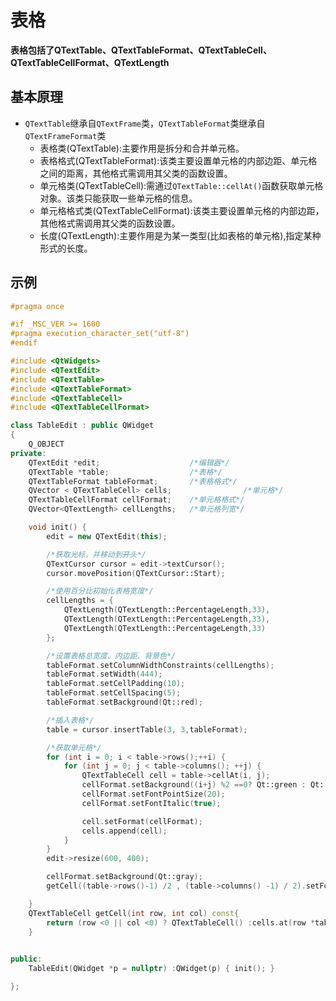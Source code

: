 # 表格

**表格包括了QTextTable、QTextTableFormat、QTextTableCell、QTextTableCellFormat、QTextLength**

## 基本原理

* `QTextTable`继承自`QTextFrame`类，`QTextTableFormat`类继承自`QTextFrameFormat`类
    * 表格类(QTextTable):主要作用是拆分和合并单元格。
    * 表格格式(QTextTableFormat):该类主要设置单元格的内部边距、单元格之间的距离，其他格式需调用其父类的函数设置。
    * 单元格类(QTextTableCell):需通过`QTextTable::cellAt()`函数获取单元格对象。该类只能获取一些单元格的信息。
    * 单元格格式类(QTextTableCellFormat):该类主要设置单元格的内部边距，其他格式需调用其父类的函数设置。
    * 长度(QTextLength):主要作用是为某一类型(比如表格的单元格),指定某种形式的长度。

## 示例

```cpp
#pragma once

#if _MSC_VER >= 1600
#pragma execution_character_set("utf-8")
#endif

#include <QtWidgets>
#include <QTextEdit>
#include <QTextTable>
#include <QTextTableFormat>
#include <QTextTableCell>
#include <QTextTableCellFormat>

class TableEdit : public QWidget
{
	Q_OBJECT
private:
	QTextEdit *edit;					/*编辑器*/	
	QTextTable *table;					/*表格*/
	QTextTableFormat tableFormat;		/*表格格式*/
	QVector < QTextTableCell> cells;				/*单元格*/
	QTextTableCellFormat cellFormat;	/*单元格格式*/
	QVector<QTextLength> cellLengths;	/*单元格列宽*/

	void init() {
		edit = new QTextEdit(this);

		/*获取光标，并移动到开头*/
		QTextCursor cursor = edit->textCursor();
		cursor.movePosition(QTextCursor::Start);

		/*使用百分比初始化表格宽度*/
		cellLengths = {	
			QTextLength(QTextLength::PercentageLength,33),
			QTextLength(QTextLength::PercentageLength,33),
			QTextLength(QTextLength::PercentageLength,33)
		};

		/*设置表格总宽度、内边距、背景色*/
		tableFormat.setColumnWidthConstraints(cellLengths);
		tableFormat.setWidth(444);
		tableFormat.setCellPadding(10);
		tableFormat.setCellSpacing(5);
		tableFormat.setBackground(Qt::red);

		/*插入表格*/
		table = cursor.insertTable(3, 3,tableFormat);

		/*获取单元格*/
		for (int i = 0; i < table->rows();++i) {
			for (int j = 0; j < table->columns(); ++j) {
				QTextTableCell cell = table->cellAt(i, j);
				cellFormat.setBackground((i+j) %2 ==0? Qt::green : Qt::red);
				cellFormat.setFontPointSize(20);
				cellFormat.setFontItalic(true);

				cell.setFormat(cellFormat);
				cells.append(cell);
			}
		}
		edit->resize(600, 400);

		cellFormat.setBackground(Qt::gray);
		getCell((table->rows()-1) /2 , (table->columns() -1) / 2).setFormat(cellFormat);

	}
	QTextTableCell getCell(int row, int col) const{
		return (row <0 || col <0) ? QTextTableCell() :cells.at(row *table->columns() + col);
	}
	

public:
	TableEdit(QWidget *p = nullptr) :QWidget(p) { init(); }

};
```

